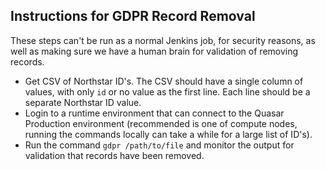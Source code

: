 ## Instructions for GDPR Record Removal

These steps can't be run as a normal Jenkins job, for security reasons, as well as making sure we have a human brain for validation of removing records.

* Get CSV of Northstar ID's. The CSV should have a single column of values, with only `id` or no value as the first line. Each line should be a separate Northstar ID value.
* Login to a runtime environment that can connect to the Quasar Production environment (recommended is one of compute nodes, running the commands locally can take a while for a large list of ID's).
* Run the command `gdpr /path/to/file` and monitor the output for validation that records have been removed.
